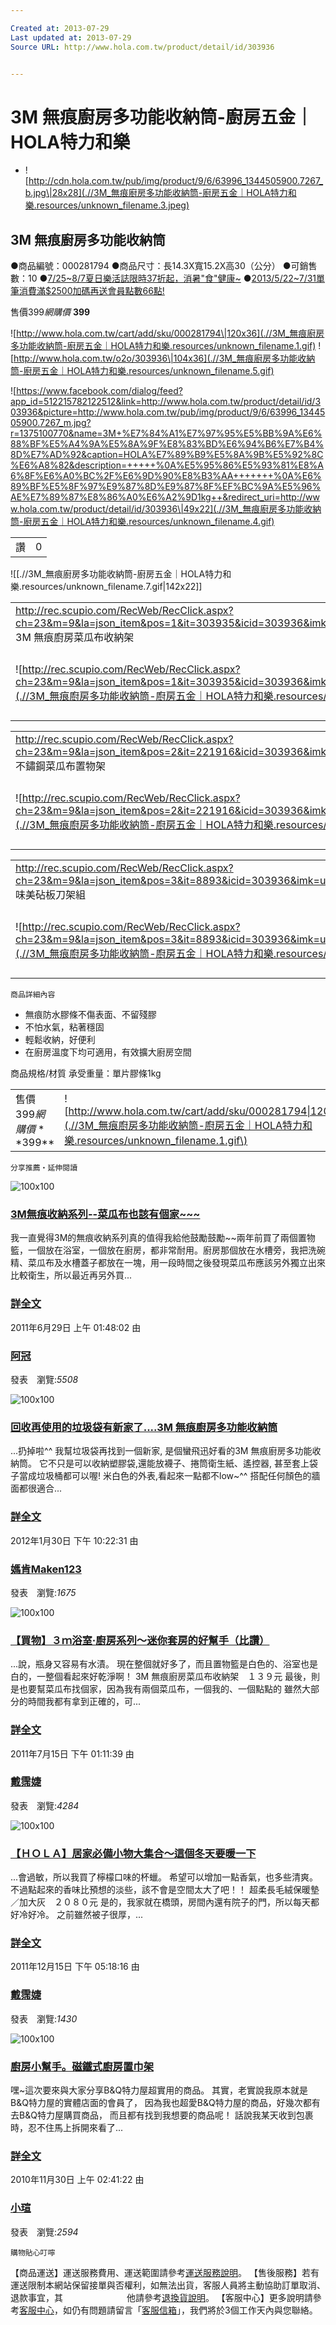 ```yaml
---

Created at: 2013-07-29
Last updated at: 2013-07-29
Source URL: http://www.hola.com.tw/product/detail/id/303936


---
```


# 3M 無痕廚房多功能收納筒-廚房五金｜HOLA特力和樂


* ![http://cdn.hola.com.tw/pub/img/product/9/6/63996_1344505900.7267_b.jpg\|28x28](.//3M_無痕廚房多功能收納筒-廚房五金｜HOLA特力和樂.resources/unknown_filename.3.jpeg)

## 3M 無痕廚房多功能收納筒

●商品編號：000281794
●商品尺寸：長14.3X寬15.2X高30（公分）
●可銷售數：10
●[7/25~8/7夏日樂活誌限時37折起，消暑"食"健康~](http://www.hola.com.tw/edm/130725_health)
●[2013/5/22~7/31單筆消費滿$2500加碼再送會員點數66點!](http://www.hola.com.tw/edm/130522_Bonus66)

售價$399
網購價$ **399**

![http://www.hola.com.tw/cart/add/sku/000281794\|120x36](.//3M_無痕廚房多功能收納筒-廚房五金｜HOLA特力和樂.resources/unknown_filename.1.gif) ![http://www.hola.com.tw/o2o/303936\|104x36](.//3M_無痕廚房多功能收納筒-廚房五金｜HOLA特力和樂.resources/unknown_filename.5.gif)

![https://www.facebook.com/dialog/feed?app_id=512215782122512&link=http://www.hola.com.tw/product/detail/id/303936&picture=http://www.hola.com.tw/pub/img/product/9/6/63996_1344505900.7267_m.jpg?r=1375100770&name=3M+%E7%84%A1%E7%97%95%E5%BB%9A%E6%88%BF%E5%A4%9A%E5%8A%9F%E8%83%BD%E6%94%B6%E7%B4%8D%E7%AD%92&caption=HOLA%E7%89%B9%E5%8A%9B%E5%92%8C%E6%A8%82&description=+++++%0A%E5%95%86%E5%93%81%E8%A6%8F%E6%A0%BC%2F%E6%9D%90%E8%B3%AA+++++++%0A%E6%89%BF%E5%8F%97%E9%87%8D%E9%87%8F%EF%BC%9A%E5%96%AE%E7%89%87%E8%86%A0%E6%A2%9D1kg++&redirect_uri=http://www.hola.com.tw/product/detail/id/303936\|49x22](.//3M_無痕廚房多功能收納筒-廚房五金｜HOLA特力和樂.resources/unknown_filename.4.gif)

|     |     |
| --- | --- |
| 讚   | 0   |

![[.//3M_無痕廚房多功能收納筒-廚房五金｜HOLA特力和樂.resources/unknown_filename.7.gif\|142x22]]

|     |     |
| --- | --- |
| <http://rec.scupio.com/RecWeb/RecClick.aspx?ch=23&m=9&la=json_item&pos=1&it=303935&icid=303936&imk=u_23_201307292026304378521287i0&cc=p51f5d01b86d12&uid=469118&vpt=2&u=http%3a%2f%2fwww.hola.com.tw%2fproduct%2fdetail%2fid%2f303935><br>3M 無痕廚房菜瓜布收納架 |     |
| ![http://rec.scupio.com/RecWeb/RecClick.aspx?ch=23&m=9&la=json_item&pos=1&it=303935&icid=303936&imk=u_23_201307292026304378521287i0&cc=p51f5d01b86d12&uid=469118&vpt=2&u=http%3a%2f%2fwww.hola.com.tw%2fproduct%2fdetail%2fid%2f303935\|80x80](.//3M_無痕廚房多功能收納筒-廚房五金｜HOLA特力和樂.resources/unknown_filename.jpeg\) | 特價$139<br>售價$169<br>![http://www.hola.com.tw/cart/add/sku/000281793\|60x24](.//3M_無痕廚房多功能收納筒-廚房五金｜HOLA特力和樂.resources/unknown_filename.6.gif\) |

|     |     |
| --- | --- |
| <http://rec.scupio.com/RecWeb/RecClick.aspx?ch=23&m=9&la=json_item&pos=2&it=221916&icid=303936&imk=u_23_201307292026304378521287i0&cc=p51f5d01b86d12&uid=469118&vpt=2&u=http%3a%2f%2fwww.hola.com.tw%2fproduct%2fdetail%2fid%2f221916><br>不鏽鋼菜瓜布置物架 |     |
| ![http://rec.scupio.com/RecWeb/RecClick.aspx?ch=23&m=9&la=json_item&pos=2&it=221916&icid=303936&imk=u_23_201307292026304378521287i0&cc=p51f5d01b86d12&uid=469118&vpt=2&u=http%3a%2f%2fwww.hola.com.tw%2fproduct%2fdetail%2fid%2f221916\|80x80](.//3M_無痕廚房多功能收納筒-廚房五金｜HOLA特力和樂.resources/unknown_filename.8.jpeg\) | 特價$290<br>售價$290<br>![http://www.hola.com.tw/cart/add/sku/009459284\|60x24](.//3M_無痕廚房多功能收納筒-廚房五金｜HOLA特力和樂.resources/unknown_filename.6.gif\) |

|     |     |
| --- | --- |
| <http://rec.scupio.com/RecWeb/RecClick.aspx?ch=23&m=9&la=json_item&pos=3&it=8893&icid=303936&imk=u_23_201307292026304378521287i0&cc=p51f5d01b86d12&uid=469118&vpt=2&u=http%3a%2f%2fwww.hola.com.tw%2fproduct%2fdetail%2fid%2f8893><br>味美砧板刀架組 |     |
| ![http://rec.scupio.com/RecWeb/RecClick.aspx?ch=23&m=9&la=json_item&pos=3&it=8893&icid=303936&imk=u_23_201307292026304378521287i0&cc=p51f5d01b86d12&uid=469118&vpt=2&u=http%3a%2f%2fwww.hola.com.tw%2fproduct%2fdetail%2fid%2f8893\|80x80](.//3M_無痕廚房多功能收納筒-廚房五金｜HOLA特力和樂.resources/unknown_filename.2.jpeg\) | 特價$765<br>售價$765<br>![http://www.hola.com.tw/cart/add/sku/009108796\|60x24](.//3M_無痕廚房多功能收納筒-廚房五金｜HOLA特力和樂.resources/unknown_filename.6.gif\) |

	商品詳細內容

* 無痕防水膠條不傷表面、不留殘膠
* 不怕水氣，粘著穩固
* 輕鬆收納，好便利
* 在廚房溫度下均可適用，有效擴大廚房空間

商品規格/材質
承受重量：單片膠條1kg

|     |     |
| --- | --- |
| 售價$399 網購價**$399** | ![http://www.hola.com.tw/cart/add/sku/000281794\|120x36](.//3M_無痕廚房多功能收納筒-廚房五金｜HOLA特力和樂.resources/unknown_filename.1.gif\) |

	分享推薦‧延伸閱讀

![100x100](http://www.sharer.com.tw/upload/member/707/062807535078263_m.jpg)

### [3M無痕收納系列--菜瓜布也該有個家~~~](http://www.sharer.com.tw/article/contents.aspx?article_id=1468&cookie=false)

我一直覺得3M的無痕收納系列真的值得我給他鼓勵鼓勵~~兩年前買了兩個置物籃，一個放在浴室，一個放在廚房，都非常耐用。廚房那個放在水槽旁，我把洗碗精、菜瓜布及水槽蓋子都放在一塊，用一段時間之後發現菜瓜布應該另外獨立出來比較衛生，所以最近再另外買...

### [詳全文](http://www.sharer.com.tw/article/contents.aspx?article_id=1468&cookie=false)

2011年6月29日 上午 01:48:02 由

### [阿冠](http://www.sharer.com.tw/article/contents.aspx?article_id=1468&cookie=false)

發表　瀏覽:_5508_

![100x100](http://www.sharer.com.tw/upload/member/4085/013009024932315_m.JPG)

### [回收再使用的垃圾袋有新家了....3M 無痕廚房多功能收納筒](http://www.sharer.com.tw/article/contents.aspx?article_id=2142&cookie=false)

...扔掉啦^^ 我幫垃圾袋再找到一個新家, 是個蠻飛迅好看的3M 無痕廚房多功能收納筒。 它不只是可以收納塑膠袋,還能放襪子、捲筒衛生紙、遙控器, 甚至套上袋子當成垃圾桶都可以喔! 米白色的外表,看起來一點都不low~^^ 搭配任何顏色的牆面都很適合...

### [詳全文](http://www.sharer.com.tw/article/contents.aspx?article_id=2142&cookie=false)

2012年1月30日 下午 10:22:31 由

### [媽肯Maken123](http://www.sharer.com.tw/article/contents.aspx?article_id=2142&cookie=false)

發表　瀏覽:_1675_

![100x100](http://www.sharer.com.tw/upload/member/1909/071508345242052_m.jpg)

### [【買物】３ｍ浴室‧廚房系列～迷你套房的好幫手（比讚）](http://www.sharer.com.tw/article/contents.aspx?article_id=1515&cookie=false)

...說，瓶身又容易有水漬。 現在整個就好多了，而且置物籃是白色的、浴室也是白的，一整個看起來好乾淨啊！ 3M 無痕廚房菜瓜布收納架　１３９元 最後，則是也要幫菜瓜布找個家，因為我有兩個菜瓜布，一個我的、一個點點的 雖然大部分的時間我都有拿到正確的，可...

### [詳全文](http://www.sharer.com.tw/article/contents.aspx?article_id=1515&cookie=false)

2011年7月15日 下午 01:11:39 由

### [戴霈婕](http://www.sharer.com.tw/article/contents.aspx?article_id=1515&cookie=false)

發表　瀏覽:_4284_

![100x100](http://www.sharer.com.tw/upload/member/1909/121505112121784_m.jpg)

### [【ＨＯＬＡ】居家必備小物大集合～這個冬天要暖一下](http://www.sharer.com.tw/article/contents.aspx?article_id=2033&cookie=false)

...會過敏，所以我買了檸檬口味的杯蠟。 希望可以增加一點香氣，也多些清爽。 不過點起來的香味比預想的淡些，該不會是空間太大了吧！！ 超柔長毛絨保暖墊／加大灰　２０８０元 是的，我家就在橋頭，房間內還有院子的門，所以每天都好冷好冷。 之前雖然被子很厚，...

### [詳全文](http://www.sharer.com.tw/article/contents.aspx?article_id=2033&cookie=false)

2011年12月15日 下午 05:18:16 由

### [戴霈婕](http://www.sharer.com.tw/article/contents.aspx?article_id=2033&cookie=false)

發表　瀏覽:_1430_

![100x100](http://www.sharer.com.tw/upload/member/803/113002264158295_m.jpg)

### [廚房小幫手。磁鐵式廚房置巾架](http://www.sharer.com.tw/article/contents.aspx?article_id=373&cookie=false)

嘿~這次要來與大家分享B&Q特力屋超實用的商品。 其實，老實說我原本就是B&Q特力屋的實體店面的會員了， 因為我也超愛B&Q特力屋的商品，好幾次都有去B&Q特力屋購買商品， 而且都有找到我想要的商品呢！ 話說我某天收到包裹時，忍不住馬上拆開來看了...

### [詳全文](http://www.sharer.com.tw/article/contents.aspx?article_id=373&cookie=false)

2010年11月30日 上午 02:41:22 由

### [小瑄](http://www.sharer.com.tw/article/contents.aspx?article_id=373&cookie=false)

發表　瀏覽:_2594_

	購物貼心叮嚀
【商品運送】運送服務費用、運送範圍請參考[運送服務說明](http://www.hola.com.tw/service/)。
【售後服務】若有運送限制本網站保留接單與否權利，如無法出貨，客服人員將主動協助訂單取消、退款事宜，其
　　　　　　　他請參考[退換貨說明](http://www.hola.com.tw/service/)。
【客服中心】更多說明請參考[客服中心](http://www.hola.com.tw/service/)，如仍有問題請留言「[客服信箱](http://www.hola.com.tw/service/form)」，我們將於3個工作天內與您聯絡。

